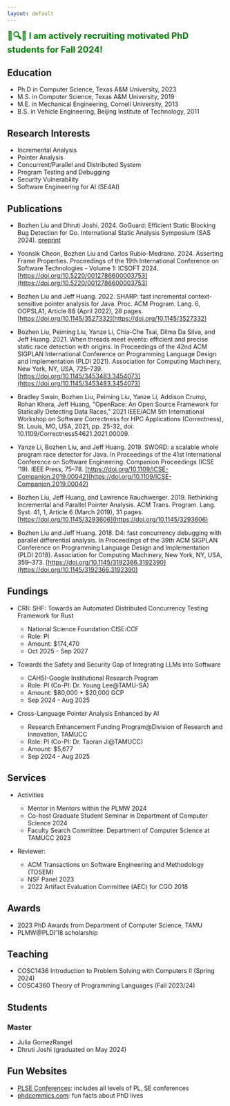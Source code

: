 ```yaml
---
layout: default
---
```


<p>
<span style="color:green;font-weight:700;font-size:20px"> 
🧐🔍👀 I am actively recruiting motivated PhD students for Fall 2024!
</span>
</p>

## Education

- Ph.D in Computer Science, Texas A&M University, 2023
- M.S. in Computer Science, Texas A&M University, 2019
- M.E. in Mechanical Engineering, Cornell University, 2013
- B.S. in Vehicle Engineering, Beijing Institute of Technology, 2011

## Research Interests

- Incremental Analysis
- Pointer Analysis
- Concurrent/Parallel and Distributed System
- Program Testing and Debugging
- Security Vulnerability
- Software Engineering for AI (SE4AI)

## Publications

- Bozhen Liu and Dhruti Joshi. 2024. GoGuard: Efficient Static Blocking Bug Detection for Go. International Static Analysis Symposium (SAS 2024). [preprint](https://www.dropbox.com/scl/fi/456bvi44jyzwtfpf8sz95/149950217-copy.pdf?rlkey=6gwjhf0zii1xxmn5mafx5ygcn&e=1&dl=0)

- Yoonsik Cheon, Bozhen Liu and Carlos Rubio-Medrano. 2024. Asserting Frame Properties. Proceedings of the 19th International Conference on Software Technologies - Volume 1: ICSOFT 2024. [https://doi.org/10.5220/0012786600003753](https://doi.org/10.5220/0012786600003753)

- Bozhen Liu and Jeff Huang. 2022. SHARP: fast incremental context-sensitive pointer analysis for Java. Proc. ACM Program. Lang. 6, OOPSLA1, Article 88 (April 2022), 28 pages. [https://doi.org/10.1145/3527332](https://doi.org/10.1145/3527332)

- Bozhen Liu, Peiming Liu, Yanze Li, Chia-Che Tsai, Dilma Da Silva, and Jeff Huang. 2021. When threads meet events: efficient and precise static race detection with origins. In Proceedings of the 42nd ACM SIGPLAN International Conference on Programming Language Design and Implementation (PLDI 2021). Association for Computing Machinery, New York, NY, USA, 725–739. [https://doi.org/10.1145/3453483.3454073](https://doi.org/10.1145/3453483.3454073)

- Bradley Swain, Bozhen Liu, Peiming Liu, Yanze Li, Addison Crump, Rohan Khera, Jeff Huang, "OpenRace: An Open Source Framework for Statically Detecting Data Races," 2021 IEEE/ACM 5th International Workshop on Software Correctness for HPC Applications (Correctness), St. Louis, MO, USA, 2021, pp. 25-32, doi: 10.1109/Correctness54621.2021.00009.

- Yanze Li, Bozhen Liu, and Jeff Huang. 2019. SWORD: a scalable whole program race detector for Java. In Proceedings of the 41st International Conference on Software Engineering: Companion Proceedings (ICSE '19). IEEE Press, 75–78. [https://doi.org/10.1109/ICSE-Companion.2019.00042](https://doi.org/10.1109/ICSE-Companion.2019.00042)

- Bozhen Liu, Jeff Huang, and Lawrence Rauchwerger. 2019. Rethinking Incremental and Parallel Pointer Analysis. ACM Trans. Program. Lang. Syst. 41, 1, Article 6 (March 2019), 31 pages. [https://doi.org/10.1145/3293606](https://doi.org/10.1145/3293606)

- Bozhen Liu and Jeff Huang. 2018. D4: fast concurrency debugging with parallel differential analysis. In Proceedings of the 39th ACM SIGPLAN Conference on Programming Language Design and Implementation (PLDI 2018). Association for Computing Machinery, New York, NY, USA, 359–373. [https://doi.org/10.1145/3192366.3192390](https://doi.org/10.1145/3192366.3192390)

## Fundings

- CRII: SHF: Towards an Automated Distributed Concurrency Testing Framework for Rust

  - National Science Foundation:CISE:CCF
  - Role: PI
  - Amount: $174,470
  - Oct 2025 - Sep 2027

- Towards the Safety and Security Gap of Integrating LLMs into Software

  - CAHSI-Google Institutional Research Program
  - Role: PI (Co-PI: Dr. Young Lee@TAMU-SA)
  - Amount: $80,000 + $20,000 GCP
  - Sep 2024 - Aug 2025

- Cross-Language Pointer Analysis Enhanced by AI
  - Research Enhancement Funding Program@Division of Research and Innovation, TAMUCC
  - Role: PI (Co-PI: Dr. Taoran Ji@TAMUCC)
  - Amount: $5,677
  - Sep 2024 - Aug 2025

## Services

- Activities

  - Mentor in Mentors within the PLMW 2024
  <!-- - Chair Search Committee: Department of Computer Science at TAMUCC 2024 -->
  - Co-host Graduate Student Seminar in Department of Computer Science 2024
  - Faculty Search Committee: Department of Computer Science at TAMUCC 2023

- Reviewer:
  - ACM Transactions on Software Engineering and Methodology (TOSEM)
  - NSF Panel 2023
  - 2022 Artifact Evaluation Committee (AEC) for CGO 2018

## Awards

- 2023 PhD Awards from Department of Computer Science, TAMU
- PLMW@PLDI’18 scholarship

## Teaching

- COSC1436 Introduction to Problem Solving with Computers II (Spring 2024)
- COSC4360 Theory of Programming Languages (Fall 2023/24)

## Students

### Master

- Julia GomezRangel
  <!-- - Ramya Sree Kanijam  -->
  <!-- - Koushik Reddy Kambham (graduated on May 2025) -->
- Dhruti Joshi (graduated on May 2024)

<!-- ### Undergraduate -->
<!-- - Alvaro Vazquez -->

## Fun Websites

- [PLSE Conferences](https://taoxie.cs.illinois.edu/seconferences.htm): includes all levels of PL, SE conferences
- [phdcommics.com](https://phdcomics.com/comics/most_popular.php): fun facts about PhD lives
